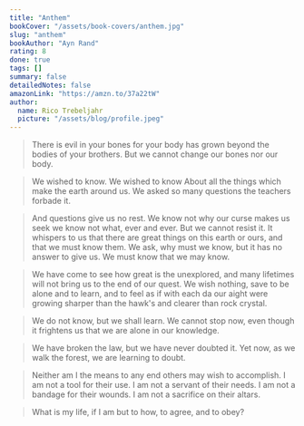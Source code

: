 ```yaml
---
title: "Anthem"
bookCover: "/assets/book-covers/anthem.jpg"
slug: "anthem"
bookAuthor: "Ayn Rand"
rating: 8
done: true
tags: []
summary: false
detailedNotes: false
amazonLink: "https://amzn.to/37a22tW"
author:
  name: Rico Trebeljahr
  picture: "/assets/blog/profile.jpeg"
---
```


> There is evil in your bones for your body has grown beyond the bodies of your brothers. But we cannot change our bones nor our body. 

> We wished to know. We wished to know About all the things which make the earth around us. We asked so many questions the teachers forbade it. 

> And questions give us no rest. We know not why our curse makes us seek we know not what, ever and ever. But we cannot resist it. It whispers to us that there are great things on this earth or ours, and that we must know them. We ask, why must we know, but it has no answer to give us. We must know that we may know. 

> We have come to see how great is the unexplored, and many lifetimes will not bring us to the end of our quest. We wish nothing, save to be alone and to learn, and to feel as if with each da our aight were growing sharper than the hawk's and clearer than rock crystal. 

> We do not know, but we shall learn. We cannot stop now, even though it frightens us that we are alone in our knowledge. 

> We have broken the law, but we have never doubted it. Yet now, as we walk the forest, we are learning to doubt. 

> Neither am I the means to any end others may wish to accomplish. I am not a tool for their use. I am not a servant of their needs. I am not a bandage for their wounds. I am not a sacrifice on their altars.

> What is my life, if I am but to how, to agree, and to obey?



